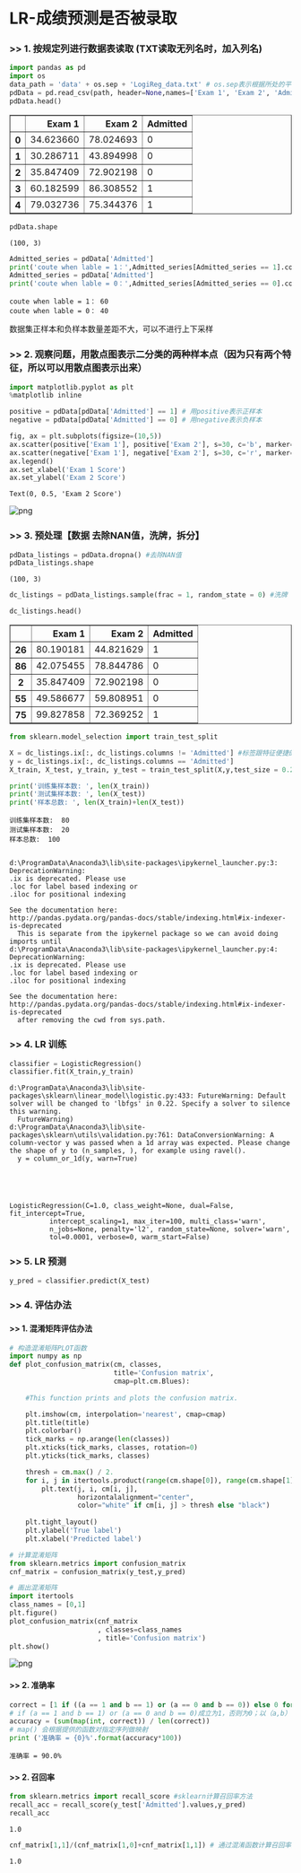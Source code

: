 
# LR-成绩预测是否被录取

### >> 1. 按规定列进行数据表读取 (TXT读取无列名时，加入列名)


```python
import pandas as pd
import os
data_path = 'data' + os.sep + 'LogiReg_data.txt' # os.sep表示根据所处的平台，自行选择分割符
pdData = pd.read_csv(path, header=None,names=['Exam 1', 'Exam 2', 'Admitted'] )
pdData.head()
```




<div>
<style scoped>
    .dataframe tbody tr th:only-of-type {
        vertical-align: middle;
    }

    .dataframe tbody tr th {
        vertical-align: top;
    }

    .dataframe thead th {
        text-align: right;
    }
</style>
<table border="1" class="dataframe">
  <thead>
    <tr style="text-align: right;">
      <th></th>
      <th>Exam 1</th>
      <th>Exam 2</th>
      <th>Admitted</th>
    </tr>
  </thead>
  <tbody>
    <tr>
      <th>0</th>
      <td>34.623660</td>
      <td>78.024693</td>
      <td>0</td>
    </tr>
    <tr>
      <th>1</th>
      <td>30.286711</td>
      <td>43.894998</td>
      <td>0</td>
    </tr>
    <tr>
      <th>2</th>
      <td>35.847409</td>
      <td>72.902198</td>
      <td>0</td>
    </tr>
    <tr>
      <th>3</th>
      <td>60.182599</td>
      <td>86.308552</td>
      <td>1</td>
    </tr>
    <tr>
      <th>4</th>
      <td>79.032736</td>
      <td>75.344376</td>
      <td>1</td>
    </tr>
  </tbody>
</table>
</div>




```python
pdData.shape
```




    (100, 3)




```python
Admitted_series = pdData['Admitted']
print('coute when lable = 1：',Admitted_series[Admitted_series == 1].count())
Admitted_series = pdData['Admitted']
print('coute when lable = 0：',Admitted_series[Admitted_series == 0].count())
```

    coute when lable = 1： 60
    coute when lable = 0： 40
    

数据集正样本和负样本数量差距不大，可以不进行上下采样

### >> 2. 观察问题，用散点图表示二分类的两种样本点（因为只有两个特征，所以可以用散点图表示出来）


```python
import matplotlib.pyplot as plt
%matplotlib inline

positive = pdData[pdData['Admitted'] == 1] # 用positive表示正样本
negative = pdData[pdData['Admitted'] == 0] # 用negative表示负样本

fig, ax = plt.subplots(figsize=(10,5))
ax.scatter(positive['Exam 1'], positive['Exam 2'], s=30, c='b', marker='o', label='Admitted')
ax.scatter(negative['Exam 1'], negative['Exam 2'], s=30, c='r', marker='x', label='Not Admitted')
ax.legend()
ax.set_xlabel('Exam 1 Score')
ax.set_ylabel('Exam 2 Score')
```




    Text(0, 0.5, 'Exam 2 Score')




![png](output_7_1.png)


### >> 3. 预处理【数据 去除NAN值，洗牌，拆分】


```python
pdData_listings = pdData.dropna() #去除NAN值
pdData_listings.shape
```




    (100, 3)




```python
dc_listings = pdData_listings.sample(frac = 1, random_state = 0) #洗牌
```


```python
dc_listings.head()
```




<div>
<style scoped>
    .dataframe tbody tr th:only-of-type {
        vertical-align: middle;
    }

    .dataframe tbody tr th {
        vertical-align: top;
    }

    .dataframe thead th {
        text-align: right;
    }
</style>
<table border="1" class="dataframe">
  <thead>
    <tr style="text-align: right;">
      <th></th>
      <th>Exam 1</th>
      <th>Exam 2</th>
      <th>Admitted</th>
    </tr>
  </thead>
  <tbody>
    <tr>
      <th>26</th>
      <td>80.190181</td>
      <td>44.821629</td>
      <td>1</td>
    </tr>
    <tr>
      <th>86</th>
      <td>42.075455</td>
      <td>78.844786</td>
      <td>0</td>
    </tr>
    <tr>
      <th>2</th>
      <td>35.847409</td>
      <td>72.902198</td>
      <td>0</td>
    </tr>
    <tr>
      <th>55</th>
      <td>49.586677</td>
      <td>59.808951</td>
      <td>0</td>
    </tr>
    <tr>
      <th>75</th>
      <td>99.827858</td>
      <td>72.369252</td>
      <td>1</td>
    </tr>
  </tbody>
</table>
</div>




```python
from sklearn.model_selection import train_test_split

X = dc_listings.ix[:, dc_listings.columns != 'Admitted'] #标签跟特征便捷的切分方法
y = dc_listings.ix[:, dc_listings.columns == 'Admitted']
X_train, X_test, y_train, y_test = train_test_split(X,y,test_size = 0.2, random_state = 0)

print('训练集样本数: ', len(X_train))
print('测试集样本数: ', len(X_test))
print('样本总数: ', len(X_train)+len(X_test))
```

    训练集样本数:  80
    测试集样本数:  20
    样本总数:  100
    

    d:\ProgramData\Anaconda3\lib\site-packages\ipykernel_launcher.py:3: DeprecationWarning: 
    .ix is deprecated. Please use
    .loc for label based indexing or
    .iloc for positional indexing
    
    See the documentation here:
    http://pandas.pydata.org/pandas-docs/stable/indexing.html#ix-indexer-is-deprecated
      This is separate from the ipykernel package so we can avoid doing imports until
    d:\ProgramData\Anaconda3\lib\site-packages\ipykernel_launcher.py:4: DeprecationWarning: 
    .ix is deprecated. Please use
    .loc for label based indexing or
    .iloc for positional indexing
    
    See the documentation here:
    http://pandas.pydata.org/pandas-docs/stable/indexing.html#ix-indexer-is-deprecated
      after removing the cwd from sys.path.
    

### >> 4. LR 训练


```python
classifier = LogisticRegression()
classifier.fit(X_train,y_train)
```

    d:\ProgramData\Anaconda3\lib\site-packages\sklearn\linear_model\logistic.py:433: FutureWarning: Default solver will be changed to 'lbfgs' in 0.22. Specify a solver to silence this warning.
      FutureWarning)
    d:\ProgramData\Anaconda3\lib\site-packages\sklearn\utils\validation.py:761: DataConversionWarning: A column-vector y was passed when a 1d array was expected. Please change the shape of y to (n_samples, ), for example using ravel().
      y = column_or_1d(y, warn=True)
    




    LogisticRegression(C=1.0, class_weight=None, dual=False, fit_intercept=True,
              intercept_scaling=1, max_iter=100, multi_class='warn',
              n_jobs=None, penalty='l2', random_state=None, solver='warn',
              tol=0.0001, verbose=0, warm_start=False)



### >> 5. LR 预测


```python
y_pred = classifier.predict(X_test)
```

### >> 4. 评估办法

#### >> 1. 混淆矩阵评估办法


```python
# 构造混淆矩阵PLOT函数
import numpy as np
def plot_confusion_matrix(cm, classes,
                          title='Confusion matrix',
                          cmap=plt.cm.Blues):
    
    #This function prints and plots the confusion matrix.

    plt.imshow(cm, interpolation='nearest', cmap=cmap)
    plt.title(title)
    plt.colorbar()
    tick_marks = np.arange(len(classes))
    plt.xticks(tick_marks, classes, rotation=0)
    plt.yticks(tick_marks, classes)

    thresh = cm.max() / 2.
    for i, j in itertools.product(range(cm.shape[0]), range(cm.shape[1])):
        plt.text(j, i, cm[i, j],
                 horizontalalignment="center",
                 color="white" if cm[i, j] > thresh else "black")
        
    plt.tight_layout()
    plt.ylabel('True label')
    plt.xlabel('Predicted label')
```


```python
# 计算混淆矩阵
from sklearn.metrics import confusion_matrix
cnf_matrix = confusion_matrix(y_test,y_pred)
```


```python
# 画出混淆矩阵
import itertools
class_names = [0,1]
plt.figure()
plot_confusion_matrix(cnf_matrix
                      , classes=class_names
                      , title='Confusion matrix')
plt.show()
```


![png](output_21_0.png)


#### >> 2. 准确率


```python
correct = [1 if ((a == 1 and b == 1) or (a == 0 and b == 0)) else 0 for (a, b) in zip(y_test['Admitted'],y_pred)]
# if (a == 1 and b == 1) or (a == 0 and b == 0)成立为1，否则为0；以（a,b）在(predictions, y)组成的元组中遍历
accuracy = (sum(map(int, correct)) / len(correct))
# map() 会根据提供的函数对指定序列做映射
print ('准确率 = {0}%'.format(accuracy*100))

```

    准确率 = 90.0%
    

#### >> 2. 召回率


```python
from sklearn.metrics import recall_score #sklearn计算召回率方法
recall_acc = recall_score(y_test['Admitted'].values,y_pred)
recall_acc
```




    1.0




```python
cnf_matrix[1,1]/(cnf_matrix[1,0]+cnf_matrix[1,1]) # 通过混淆函数计算召回率方法
```




    1.0


